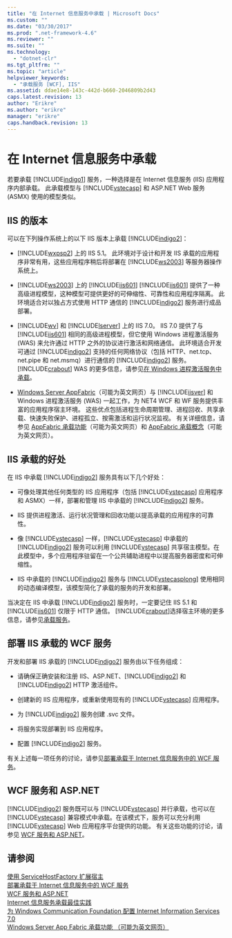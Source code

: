 ```yaml
---
title: "在 Internet 信息服务中承载 | Microsoft Docs"
ms.custom: ""
ms.date: "03/30/2017"
ms.prod: ".net-framework-4.6"
ms.reviewer: ""
ms.suite: ""
ms.technology: 
  - "dotnet-clr"
ms.tgt_pltfrm: ""
ms.topic: "article"
helpviewer_keywords: 
  - "承载服务 [WCF], IIS"
ms.assetid: ddae14e8-143c-442d-b660-2046809b2d43
caps.latest.revision: 13
author: "Erikre"
ms.author: "erikre"
manager: "erikre"
caps.handback.revision: 13
---
```

# 在 Internet 信息服务中承载
若要承载 [!INCLUDE[indigo1](../../../../includes/indigo1-md.md)] 服务，一种选择是在 Internet 信息服务 \(IIS\) 应用程序内部承载。  此承载模型与 [!INCLUDE[vstecasp](../../../../includes/vstecasp-md.md)] 和 ASP.NET Web 服务 \(ASMX\) 使用的模型类似。  
  
## IIS 的版本  
 可以在下列操作系统上的以下 IIS 版本上承载 [!INCLUDE[indigo2](../../../../includes/indigo2-md.md)]：  
  
-   [!INCLUDE[wxpsp2](../../../../includes/wxpsp2-md.md)] 上的 IIS 5.1。  此环境对于设计和开发 IIS 承载的应用程序非常有用，这些应用程序稍后将部署在 [!INCLUDE[ws2003](../../../../includes/ws2003-md.md)] 等服务器操作系统上。  
  
-   [!INCLUDE[ws2003](../../../../includes/ws2003-md.md)] 上的 [!INCLUDE[iis601](../../../../includes/iis601-md.md)] [!INCLUDE[iis601](../../../../includes/iis601-md.md)] 提供了一种高级进程模型，这种模型可提供更好的可伸缩性、可靠性和应用程序隔离。  此环境适合对以独占方式使用 HTTP 通信的 [!INCLUDE[indigo2](../../../../includes/indigo2-md.md)] 服务进行成品部署。  
  
-   [!INCLUDE[wv](../../../../includes/wv-md.md)] 和 [!INCLUDE[lserver](../../../../includes/lserver-md.md)] 上的 IIS 7.0。  IIS 7.0 提供了与 [!INCLUDE[iis601](../../../../includes/iis601-md.md)] 相同的高级进程模型，但它使用 Windows 进程激活服务 \(WAS\) 来允许通过 HTTP 之外的协议进行激活和网络通信。  此环境适合开发可通过 [!INCLUDE[indigo2](../../../../includes/indigo2-md.md)] 支持的任何网络协议（包括 HTTP、net.tcp、net.pipe 和 net.msmq）进行通信的 [!INCLUDE[indigo2](../../../../includes/indigo2-md.md)] 服务。  [!INCLUDE[crabout](../../../../includes/crabout-md.md)] WAS 的更多信息，请参见[在 Windows 进程激活服务中承载](../../../../docs/framework/wcf/feature-details/hosting-in-windows-process-activation-service.md)。  
  
-   [Windows Server AppFabric](http://go.microsoft.com/fwlink/?LinkId=196496)（可能为英文网页）与 [!INCLUDE[iisver](../../../../includes/iisver-md.md)] 和 Windows 进程激活服务 \(WAS\) 一起工作，为 NET4 WCF 和 WF 服务提供丰富的应用程序宿主环境。  这些优点包括进程生命周期管理、进程回收、共享承载、快速失败保护、进程孤立、按需激活和运行状况监视。  有关详细信息，请参见 [AppFabric 承载功能](http://go.microsoft.com/fwlink/?LinkId=196494)（可能为英文网页）和 [AppFabric 承载概念](http://go.microsoft.com/fwlink/?LinkId=196495)（可能为英文网页）。  
  
## IIS 承载的好处  
 在 IIS 中承载 [!INCLUDE[indigo2](../../../../includes/indigo2-md.md)] 服务具有以下几个好处：  
  
-   可像处理其他任何类型的 IIS 应用程序（包括 [!INCLUDE[vstecasp](../../../../includes/vstecasp-md.md)] 应用程序和 ASMX）一样，部署和管理 IIS 中承载的 [!INCLUDE[indigo2](../../../../includes/indigo2-md.md)] 服务。  
  
-   IIS 提供进程激活、运行状况管理和回收功能以提高承载的应用程序的可靠性。  
  
-   像 [!INCLUDE[vstecasp](../../../../includes/vstecasp-md.md)] 一样，[!INCLUDE[vstecasp](../../../../includes/vstecasp-md.md)] 中承载的 [!INCLUDE[indigo2](../../../../includes/indigo2-md.md)] 服务可以利用 [!INCLUDE[vstecasp](../../../../includes/vstecasp-md.md)] 共享宿主模型。在此模型中，多个应用程序驻留在一个公共辅助进程中以提高服务器密度和可伸缩性。  
  
-   IIS 中承载的 [!INCLUDE[indigo2](../../../../includes/indigo2-md.md)] 服务与 [!INCLUDE[vstecasplong](../../../../includes/vstecasplong-md.md)] 使用相同的动态编译模型，该模型简化了承载的服务的开发和部署。  
  
 当决定在 IIS 中承载 [!INCLUDE[indigo2](../../../../includes/indigo2-md.md)] 服务时，一定要记住 IIS 5.1 和 [!INCLUDE[iis601](../../../../includes/iis601-md.md)] 仅限于 HTTP 通信。  [!INCLUDE[crabout](../../../../includes/crabout-md.md)]选择宿主环境的更多信息，请参见[承载服务](../../../../docs/framework/wcf/hosting-services.md)。  
  
## 部署 IIS 承载的 WCF 服务  
 开发和部署 IIS 承载的 [!INCLUDE[indigo2](../../../../includes/indigo2-md.md)] 服务由以下任务组成：  
  
-   请确保正确安装和注册 IIS、ASP.NET、[!INCLUDE[indigo2](../../../../includes/indigo2-md.md)] 和 [!INCLUDE[indigo2](../../../../includes/indigo2-md.md)] HTTP 激活组件。  
  
-   创建新的 IIS 应用程序，或重新使用现有的 [!INCLUDE[vstecasp](../../../../includes/vstecasp-md.md)] 应用程序。  
  
-   为 [!INCLUDE[indigo2](../../../../includes/indigo2-md.md)] 服务创建 .svc 文件。  
  
-   将服务实现部署到 IIS 应用程序。  
  
-   配置 [!INCLUDE[indigo2](../../../../includes/indigo2-md.md)] 服务。  
  
 有关上述每一项任务的讨论，请参见[部署承载于 Internet 信息服务中的 WCF 服务](../../../../docs/framework/wcf/feature-details/deploying-an-internet-information-services-hosted-wcf-service.md)。  
  
## WCF 服务和 ASP.NET  
 [!INCLUDE[indigo2](../../../../includes/indigo2-md.md)] 服务既可以与 [!INCLUDE[vstecasp](../../../../includes/vstecasp-md.md)] 并行承载，也可以在 [!INCLUDE[vstecasp](../../../../includes/vstecasp-md.md)] 兼容模式中承载。在该模式下，服务可以充分利用 [!INCLUDE[vstecasp](../../../../includes/vstecasp-md.md)] Web 应用程序平台提供的功能。  有关这些功能的讨论，请参见 [WCF 服务和 ASP.NET](../../../../docs/framework/wcf/feature-details/wcf-services-and-aspnet.md)。  
  
## 请参阅  
 [使用 ServiceHostFactory 扩展宿主](../../../../docs/framework/wcf/extending/extending-hosting-using-servicehostfactory.md)   
 [部署承载于 Internet 信息服务中的 WCF 服务](../../../../docs/framework/wcf/feature-details/deploying-an-internet-information-services-hosted-wcf-service.md)   
 [WCF 服务和 ASP.NET](../../../../docs/framework/wcf/feature-details/wcf-services-and-aspnet.md)   
 [Internet 信息服务承载最佳实践](../../../../docs/framework/wcf/feature-details/internet-information-services-hosting-best-practices.md)   
 [为 Windows Communication Foundation 配置 Internet Information Services 7.0](../../../../docs/framework/wcf/feature-details/configuring-iis-for-wcf.md)   
 [Windows Server App Fabric 承载功能 （可能为英文网页）](http://go.microsoft.com/fwlink/?LinkId=201276)